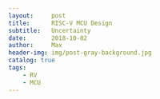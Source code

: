 ```yaml
---
layout:     post
title:      RISC-V MCU Design
subtitle:   Uncertainty
date:       2018-10-02
author:     Max
header-img: img/post-gray-background.jpg
catalog: true
tags:
    - RV
    - MCU
---
```

